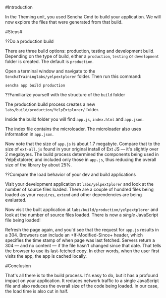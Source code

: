 #Introduction

In the Theming unit, you used Sencha Cmd to build your application. We will now explore the files that 
were generated from that build. 


#Steps#

??Do a production build

There are three build options: production, testing and development build. Depending on the type of
build, either a `production`, `testing` or `development` folder is created. The default is `production`.

Open a terminal window and navigate to the `SenchaTraininglabs/yelpextplorer` folder.
Then run this command:

    sencha app build production

??Familiarize yourself with the structure of the `build` folder

The production build process creates a new `labs/build/production/YelpExtplorer/` folder. 

Inside the build folder you will find `app.js`, `index.html` and `app.json`. 

The index file contains the microloader. The microloader also uses information in `app.json`.

Now note that the size of `app.js` is about 1.7 megabyte. Compare that to the size of `ext-all.js` found 
in your original install of Ext JS &mdash; it's slightly over 2 megabytes. The build process
determined the components being used in YelpExtplorer, and included only
those in `app.js`, thus reducing the overall size of the library by about 25%.


??Compare the load behavior of your dev and build applications

Visit your development application at `labs/yelpextplorer` and look 
at the number of source files loaded. There are a couple of hundred 
files being loaded as your <code>requires</code>, <code>extend</code> 
and other dependencies are being evaluated. 

Now visit the built application at 
`labs/build/production/yelpextplorer` and look at the number of source files loaded. There is now a 
*single* JavaScript file being loaded!

Refresh the page again, and you'd see that the request for `app.js` results in a 304. Browsers
can include an +If-Modified-Since+ header, which specifies the time stamp of when page was last 
fetched. Servers return a 304 &mdash; and no content &mdash; if the file hasn't changed since
that date. That tells the browser to use its last-fetched copy. In other words, when the user 
first visits the app, the app is cached locally.


#Conclusion

That's all there is to the build process. It's easy to do, but it has a 
profound impact on your application. It reduces network traffic to a single 
JavaScript file and also reduces the overall size of the code being loaded. 
In our case, the load time is also cut in half.


